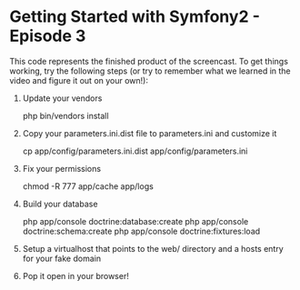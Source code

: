 Getting Started with Symfony2 - Episode 3
=========================================

This code represents the finished product of the screencast. To get things working,
try the following steps (or try to remember what we learned in the video and figure
it out on your own!):

1) Update your vendors

    php bin/vendors install

2) Copy your parameters.ini.dist file to parameters.ini and customize it

    cp app/config/parameters.ini.dist app/config/parameters.ini

3) Fix your permissions

    chmod -R 777 app/cache app/logs

4) Build your database

    php app/console doctrine:database:create
    php app/console doctrine:schema:create
    php app/console doctrine:fixtures:load

5) Setup a virtualhost that points to the web/ directory and a hosts entry
   for your fake domain

6) Pop it open in your browser!

